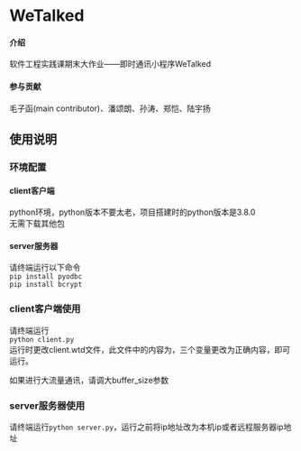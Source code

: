 # WeTalked

#### 介绍
软件工程实践课期末大作业——即时通讯小程序WeTalked

#### 参与贡献
毛子函(main contributor)、潘颂朗、孙涛、郑恺、陆宇扬

## 使用说明
### 环境配置
#### client客户端
python环境，python版本不要太老，项目搭建时的python版本是3.8.0\
无需下载其他包
#### server服务器
请终端运行以下命令\
`pip install pyodbc`\
`pip install bcrypt`
### client客户端使用
请终端运行\
`python client.py`\
运行时更改client.wtd文件，此文件中的内容为<serverIP-serverPort-networkBufferSize>，三个变量更改为正确内容，即可运行。

如果进行大流量通讯，请调大buffer_size参数
### server服务器使用
请终端运行`python server.py`，运行之前将ip地址改为本机ip或者远程服务器ip地址